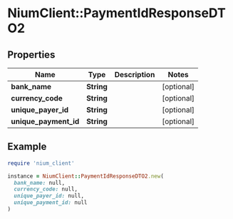 # NiumClient::PaymentIdResponseDTO2

## Properties

| Name | Type | Description | Notes |
| ---- | ---- | ----------- | ----- |
| **bank_name** | **String** |  | [optional] |
| **currency_code** | **String** |  | [optional] |
| **unique_payer_id** | **String** |  | [optional] |
| **unique_payment_id** | **String** |  | [optional] |

## Example

```ruby
require 'nium_client'

instance = NiumClient::PaymentIdResponseDTO2.new(
  bank_name: null,
  currency_code: null,
  unique_payer_id: null,
  unique_payment_id: null
)
```

